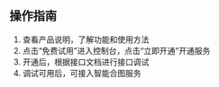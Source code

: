 ## 操作指南<br>

1. 查看产品说明，了解功能和使用方法
2. 点击“免费试用”进入控制台，点击“立即开通”开通服务
3. 开通后，根据接口文档进行接口调试
4. 调试可用后，可接入智能合图服务

